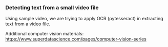 ### Detecting text from a small video file

Using sample video, we are trying to apply OCR (pytesseract) in extracting text from a video file.

Additional computer vision materials: https://www.superdatascience.com/pages/computer-vision-series
